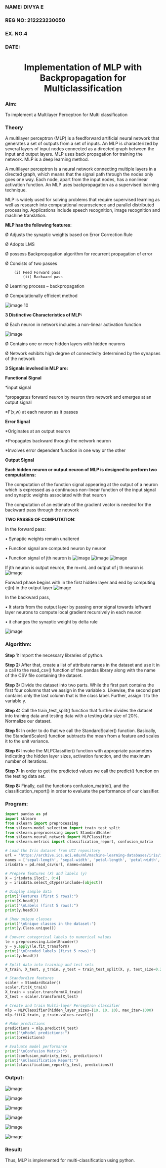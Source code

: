 <H3>NAME: DIVYA E</H3>
<H3>REG NO: 212223230050</H3>
<H3>EX. NO.4</H3>
<H3>DATE:</H3>
<H1 ALIGN =CENTER>Implementation of MLP with Backpropagation for Multiclassification</H1>
<H3>Aim:</H3>
To implement a Multilayer Perceptron for Multi classification

<H3>Theory</H3>

A multilayer perceptron (MLP) is a feedforward artificial neural network that generates a set of outputs from a set of inputs. An MLP is characterized by several layers of input nodes connected as a directed graph between the input and output layers. MLP uses back propagation for training the network. MLP is a deep learning method.<BR>

A multilayer perceptron is a neural network connecting multiple layers in a directed graph, which means that the signal path through the nodes only goes one way. Each node, apart from the input nodes, has a nonlinear activation function. An MLP uses backpropagation as a supervised learning technique.<BR>

MLP is widely used for solving problems that require supervised learning as well as research into computational neuroscience and parallel distributed processing. Applications include speech recognition, image recognition and machine translation.<BR>
 
<b>MLP has the following features:</b><br>

Ø  Adjusts the synaptic weights based on Error Correction Rule

Ø  Adopts LMS

Ø  possess Backpropagation algorithm for recurrent propagation of error

Ø  Consists of two passes
```
  	(i) Feed Forward pass
        (ii) Backward pass
```          
Ø  Learning process – backpropagation

Ø  Computationally efficient method

![image 10](https://user-images.githubusercontent.com/112920679/198804559-5b28cbc4-d8f4-4074-804b-2ebc82d9eb4a.jpg)

<b>3 Distinctive Characteristics of MLP:</b>

Ø  Each neuron in network includes a non-linear activation function

![image](https://user-images.githubusercontent.com/112920679/198814300-0e5fccdf-d3ea-4fa0-b053-98ca3a7b0800.png)

Ø  Contains one or more hidden layers with hidden neurons

Ø  Network exhibits high degree of connectivity determined by the synapses of the network<br>

<b>3 Signals involved in MLP are:</b>

<b>Functional Signal</b>

*input signal

*propagates forward neuron by neuron thro network and emerges at an output signal

*F(x,w) at each neuron as it passes

<b>Error Signal</b>

   *Originates at an output neuron
   
   *Propagates backward through the network neuron
   
   *Involves error dependent function in one way or the other

<b>Output Signal</b>  
   
<b>Each hidden neuron or output neuron of MLP is designed to perform two computations:</b>

The computation of the function signal appearing at the output of a neuron which is expressed as a continuous non-linear function of the input signal and synaptic weights associated with that neuron

The computation of an estimate of the gradient vector is needed for the backward pass through the network

<b>TWO PASSES OF COMPUTATION:</b>

In the forward pass:

•       Synaptic weights remain unaltered

•       Function signal are computed neuron by neuron

•       Function signal of jth neuron is
            ![image](https://user-images.githubusercontent.com/112920679/198814313-2426b3a2-5b8f-489e-af0a-674cc85bd89d.png)
            ![image](https://user-images.githubusercontent.com/112920679/198814328-1a69a3cd-7e02-4829-b773-8338ac8dcd35.png)
            ![image](https://user-images.githubusercontent.com/112920679/198814339-9c9e5c30-ac2d-4f50-910c-9732f83cabe4.png)



If jth neuron is output neuron, the m=mL  and output of j th neuron is
               ![image](https://user-images.githubusercontent.com/112920679/198814349-a6aee083-d476-41c4-b662-8968b5fc9880.png)

Forward phase begins with in the first hidden layer and end by computing ej(n) in the output layer
![image](https://user-images.githubusercontent.com/112920679/198814353-276eadb5-116e-4941-b04e-e96befae02ed.png)


In the backward pass,

•       It starts from the output layer by passing error signal towards leftward layer neurons to compute local gradient recursively in each neuron

•        it changes the synaptic weight by delta rule

![image](https://user-images.githubusercontent.com/112920679/198814362-05a251fd-fceb-43cd-867b-75e6339d870a.png)

<H3>Algorithm:</H3>

<b>Step 1:</b> Import the necessary libraries of python.<br>

<b>Step 2:</b> After that, create a list of attribute names in the dataset and use it in a call to the read_csv() function of the pandas library along with the name of the CSV file containing the dataset.<br>

<b>Step 3:</b> Divide the dataset into two parts. While the first part contains the first four columns that we assign in the variable x. Likewise, the second part contains only the last column that is the class label. Further, assign it to the variable y.<br>

<b>Step 4:</b> Call the train_test_split() function that further divides the dataset into training data and testing data with a testing data size of 20%. Normalize our dataset.<br>

<b>Step 5:</b> In order to do that we call the StandardScaler() function. Basically, the StandardScaler() function subtracts the mean from a feature and scales it to the unit variance.<br>

<b>Step 6:</b> Invoke the MLPClassifier() function with appropriate parameters indicating the hidden layer sizes, activation function, and the maximum number of iterations.<br>

<b>Step 7:</b> In order to get the predicted values we call the predict() function on the testing data set.<br>

<b>Step 8:</b> Finally, call the functions confusion_matrix(), and the classification_report() in order to evaluate the performance of our classifier.<br>

<H3>Program:</H3> 

```python
import pandas as pd
import sklearn
from sklearn import preprocessing
from sklearn.model_selection import train_test_split
from sklearn.preprocessing import StandardScaler
from sklearn.neural_network import MLPClassifier
from sklearn.metrics import classification_report, confusion_matrix

# Load the Iris dataset from UCI repository
url = 'https://archive.ics.uci.edu/ml/machine-learning-databases/iris/iris.data'
names = ['sepal-length', 'sepal-width', 'petal-length', 'petal-width', 'Class']
irisdata = pd.read_csv(url, names=names)

# Prepare features (X) and labels (y)
X = irisdata.iloc[:, 0:4]
y = irisdata.select_dtypes(include=[object])

# Display sample data
print("Features (first 5 rows):")
print(X.head())
print("\nLabels (first 5 rows):")
print(y.head())

# Show unique classes
print("\nUnique classes in the dataset:")
print(y.Class.unique())

# Convert categorical labels to numerical values
le = preprocessing.LabelEncoder()
y = y.apply(le.fit_transform)
print("\nEncoded labels (first 5 rows):")
print(y.head())

# Split data into training and test sets
X_train, X_test, y_train, y_test = train_test_split(X, y, test_size=0.20)

# Standardize features
scaler = StandardScaler()
scaler.fit(X_train)
X_train = scaler.transform(X_train)
X_test = scaler.transform(X_test)

# Create and train Multi-layer Perceptron classifier
mlp = MLPClassifier(hidden_layer_sizes=(10, 10, 10), max_iter=1000)
mlp.fit(X_train, y_train.values.ravel())

# Make predictions
predictions = mlp.predict(X_test)
print("\nModel predictions:")
print(predictions)

# Evaluate model performance
print("\nConfusion Matrix:")
print(confusion_matrix(y_test, predictions))
print("\nClassification Report:")
print(classification_report(y_test, predictions))
```

<H3>Output:</H3>

![image](https://github.com/user-attachments/assets/87d243d8-f4b9-4d1b-b86e-3f0eb294d27f)

![image](https://github.com/user-attachments/assets/61dbbee0-c997-48cf-85da-20d9bfdff69c)

![image](https://github.com/user-attachments/assets/c648c866-b3c0-4cd0-a814-9519fd164891)

![image](https://github.com/user-attachments/assets/f3a8b94e-bf38-479d-b710-ed2e0d8ca2ee)

![image](https://github.com/user-attachments/assets/bc2f3801-4bc8-43e1-b60f-461ee90e8e95)

![image](https://github.com/user-attachments/assets/e1b54e55-db68-4939-b199-f99c1fbf1425)

<H3>Result:</H3>

Thus, MLP is implemented for multi-classification using python.
